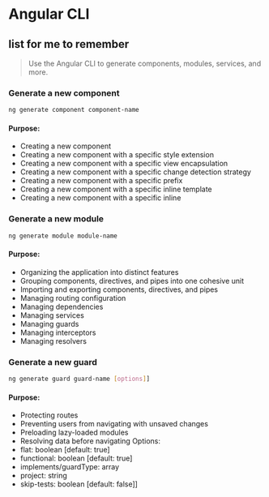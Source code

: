 # Angular CLI
## list for me to remember

> Use the Angular CLI to generate components, modules, services, and more.

### Generate a new component
```bash
ng generate component component-name
```
#### Purpose:
- Creating a new component
- Creating a new component with a specific style extension
- Creating a new component with a specific view encapsulation
- Creating a new component with a specific change detection strategy
- Creating a new component with a specific prefix
- Creating a new component with a specific inline template
- Creating a new component with a specific inline 

### Generate a new module
```bash
ng generate module module-name
```
#### Purpose:
- Organizing the application into distinct features
- Grouping components, directives, and pipes into one cohesive unit
- Importing and exporting components, directives, and pipes
- Managing routing configuration
- Managing dependencies
- Managing services
- Managing guards
- Managing interceptors
- Managing resolvers

### Generate a new guard
```bash
ng generate guard guard-name [options]]
```
#### Purpose:
- Protecting routes
- Preventing users from navigating with unsaved changes
- Preloading lazy-loaded modules
- Resolving data before navigating
Options:
- flat: boolean [default: true]
- functional: boolean [default: true]
- implements/guardType: array
- project: string
- skip-tests: boolean [default: false]]